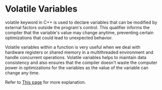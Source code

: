 # Volatile Variables
volatile keyword in C++ is used to declare variables that can be modified by external factors outside the program's control.
 This qualifier informs the compiler that the variable's value may change anytime, preventing certain optimizations that could lead to unexpected behavior. 

 Volatile variables within a function is very useful when we deal with hardware registers or shared memory in a multithreaded environment and handle concurrent operations. 
 Volatile variables helps to maintain data consistency and also ensures that the compiler doesn't waste the computer power in optimizations for the variables as the value of the variable can change any time.




 Refer to [This page](https://www.geeksforgeeks.org/volatile-qualifier-in-cpp/) for more explanation.
